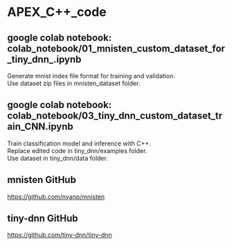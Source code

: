 # APEX_C++_code
## google colab notebook: colab_notebook/01_mnisten_custom_dataset_for_tiny_dnn_.ipynb  
Generate mnist index file format for training and validation.  
Use dataset zip files in mnisten_dataset folder.  

## google colab notebook: colab_notebook/03_tiny_dnn_custom_dataset_train_CNN.ipynb  
Train classification model and inference with C++.  
Replace edited code in tiny_dnn/examples folder.  
Use dataset in tiny_dnn/data folder.  

## mnisten GitHub
https://github.com/nyanp/mnisten   
## tiny-dnn GitHub
https://github.com/tiny-dnn/tiny-dnn   
